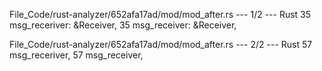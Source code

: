 File_Code/rust-analyzer/652afa17ad/mod/mod_after.rs --- 1/2 --- Rust
35     msg_receriver: &Receiver<RawMessage>,                                                                                                                 35     msg_receiver: &Receiver<RawMessage>,

File_Code/rust-analyzer/652afa17ad/mod/mod_after.rs --- 2/2 --- Rust
57         msg_receriver,                                                                                                                                    57         msg_receiver,

